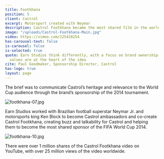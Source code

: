 ```yaml
---
title: Footkhana
position: 5
client: Castrol
excerpt: Motorsport created with Neymar
description: Castrol Footkhana became the most shared film in the world
image: "/uploads/Castrol-Footkhana-Main.jpg"
video: https://vimeo.com/225428254
has-carousel-text: false
is-carousel: false
is-selected: true
quote: Earn Studios think differently, with a focus on brand ownership where the brand’s
  values are at the heart of the idea
cite: Paul Goodmaker, Sponsorship Director, Castrol
has-logo: true
layout: page
---
```


The brief was to communicate Castrol’s heritage and relevance to the World Cup audience through the brand’s sponsorship of the 2014 tournament.

![footkhana-07.jpg](/uploads/footkhana-07.jpg)

Earn Studios worked with Brazilian football superstar Neymar Jr. and motorsports king Ken Block to become Castrol ambassadors and co-create Castrol Footkhana, creating buzz and talkability for Castrol and helping them to become the most shared sponsor of the FIFA World Cup 2014.

![footkhana-10.jpg](/uploads/footkhana-10.jpg)

There were over 1 million shares of the Castrol Footkhana video on YouTube, with over 25 million views of the video worldwide.